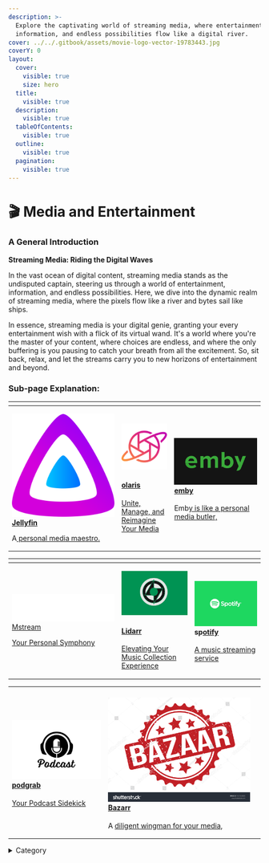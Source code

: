 ```yaml
---
description: >-
  Explore the captivating world of streaming media, where entertainment,
  information, and endless possibilities flow like a digital river.
cover: ../../.gitbook/assets/movie-logo-vector-19783443.jpg
coverY: 0
layout:
  cover:
    visible: true
    size: hero
  title:
    visible: true
  description:
    visible: true
  tableOfContents:
    visible: true
  outline:
    visible: true
  pagination:
    visible: true
---
```


# 🎬 Media and Entertainment

### **A General Introduction**

**Streaming Media: Riding the Digital Waves**

In the vast ocean of digital content, streaming media stands as the undisputed captain, steering us through a world of entertainment, information, and endless possibilities. Here, we dive into the dynamic realm of streaming media, where the pixels flow like a river and bytes sail like ships.

In essence, streaming media is your digital genie, granting your every entertainment wish with a flick of its virtual wand. It's a world where you're the master of your content, where choices are endless, and where the only buffering is you pausing to catch your breath from all the excitement. So, sit back, relax, and let the streams carry you to new horizons of entertainment and beyond.

### Sub-page Explanation:

<table><thead><tr><th width="205"></th><th></th><th></th></tr></thead><tbody><tr><td><p><img src="../../.gitbook/assets/image (36).png" alt=""><a href="https://docs.scaleinfinite.fr/demo-deployment/media-and-entertainment/jellyfin-deployment"><strong>Jellyfin</strong></a></p><p></p><p>A<a href="https://docs.scaleinfinite.fr/demo-deployment/media-and-entertainment/jellyfin-deployment"> personal media maestro.</a></p></td><td><p><img src="../../.gitbook/assets/image (37).png" alt="" data-size="original"></p><h4><a href="https://docs.scaleinfinite.fr/demo-deployment/media-and-entertainment/olaris-deployment">olaris</a></h4><p></p><p><a href="https://docs.scaleinfinite.fr/demo-deployment/media-and-entertainment/olaris-deployment">Unite, Manage, and Reimagine Your Media</a></p></td><td><h4><img src="../../.gitbook/assets/image (38).png" alt=""> <a href="https://docs.scaleinfinite.fr/demo-deployment/media-and-entertainment/emby-deployment">emby</a></h4><p></p><p>Emb<a href="https://docs.scaleinfinite.fr/demo-deployment/media-and-entertainment/emby-deployment">y is like a personal media butler,</a></p></td></tr></tbody></table>

<table><thead><tr><th width="205"></th><th></th><th></th></tr></thead><tbody><tr><td><p>  <img src="../../.gitbook/assets/image (40).png" alt=""> <a href="https://docs.scaleinfinite.fr/demo-deployment/media-and-entertainment/mtream-deployment">Mstream</a></p><p></p><p><a href="https://docs.scaleinfinite.fr/demo-deployment/media-and-entertainment/mtream-deployment">Your Personal Symphony</a></p></td><td><p><img src="../../.gitbook/assets/image (41).png" alt="" data-size="original"></p><h4><a href="https://docs.scaleinfinite.fr/demo-deployment/media-and-entertainment/lidarr-deployment">Lidarr</a></h4><p></p><p><a href="https://docs.scaleinfinite.fr/demo-deployment/media-and-entertainment/lidarr-deployment">Elevating Your Music Collection Experience</a></p></td><td><h4><img src="../../.gitbook/assets/image (42).png" alt="">sp<a href="https://docs.scaleinfinite.fr/demo-deployment/media-and-entertainment/spotify-deployment">otify</a></h4><p></p><p><a href="https://docs.scaleinfinite.fr/demo-deployment/media-and-entertainment/spotify-deployment"> A music streaming service </a></p></td></tr></tbody></table>



|                                                                                                                                                                                                                                                                                                                                                                                                 |                                                                                                                                                                                                                                                                                                                                                                                                                                           |   |
| ----------------------------------------------------------------------------------------------------------------------------------------------------------------------------------------------------------------------------------------------------------------------------------------------------------------------------------------------------------------------------------------------- | ----------------------------------------------------------------------------------------------------------------------------------------------------------------------------------------------------------------------------------------------------------------------------------------------------------------------------------------------------------------------------------------------------------------------------------------- | - |
| <h4><img src="../../.gitbook/assets/image (44).png" alt=""> <a href="https://docs.scaleinfinite.fr/demo-deployment/media-and-entertainment/podgrab-deployment">podgrab</a></h4><p></p><p><a href="https://docs.scaleinfinite.fr/demo-deployment/media-and-entertainment/podgrab-deployment"> Your Podcast Sidekick </a></p> | <h4><img src="../../.gitbook/assets/image (39).png" alt=""><a href="https://docs.scaleinfinite.fr/demo-deployment/media-and-entertainment/bazarr-deployment">Bazarr</a></h4><p></p><p>A <a href="https://docs.scaleinfinite.fr/demo-deployment/media-and-entertainment/bazarr-deployment">diligent wingman for your media,</a></p> |   |

<details>

<summary>Category</summary>

Kubernetes, cloud computing, DevOps, cloud services, hosting platform, container orchestration, cloud infrastructure, cloud deployment, cloud management, cloud technology, cloud solutions, media, entertainment

</details>
